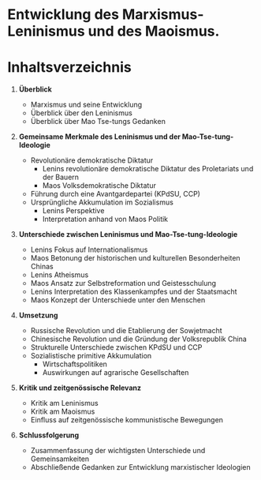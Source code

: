 # Entwicklung des Marxismus-Leninismus und des Maoismus.

# Inhaltsverzeichnis

1. **Überblick**
   - Marxismus und seine Entwicklung
   - Überblick über den Leninismus
   - Überblick über Mao Tse-tungs Gedanken

2. **Gemeinsame Merkmale des Leninismus und der Mao-Tse-tung-Ideologie**
   - Revolutionäre demokratische Diktatur
     - Lenins revolutionäre demokratische Diktatur des Proletariats und der Bauern
     - Maos Volksdemokratische Diktatur
   - Führung durch eine Avantgardepartei (KPdSU, CCP)
   - Ursprüngliche Akkumulation im Sozialismus
     - Lenins Perspektive
     - Interpretation anhand von Maos Politik

3. **Unterschiede zwischen Leninismus und Mao-Tse-tung-Ideologie**
     - Lenins Fokus auf Internationalismus
     - Maos Betonung der historischen und kulturellen Besonderheiten Chinas
     - Lenins Atheismus
     - Maos Ansatz zur Selbstreformation und Geistesschulung
     - Lenins Interpretation des Klassenkampfes und der Staatsmacht
     - Maos Konzept der Unterschiede unter den Menschen

4. **Umsetzung**
   - Russische Revolution und die Etablierung der Sowjetmacht
   - Chinesische Revolution und die Gründung der Volksrepublik China
   - Strukturelle Unterschiede zwischen KPdSU und CCP
   - Sozialistische primitive Akkumulation
     - Wirtschaftspolitiken
     - Auswirkungen auf agrarische Gesellschaften

5. **Kritik und zeitgenössische Relevanz**
   - Kritik am Leninismus
   - Kritik am Maoismus
   - Einfluss auf zeitgenössische kommunistische Bewegungen

6. **Schlussfolgerung**
   - Zusammenfassung der wichtigsten Unterschiede und Gemeinsamkeiten
   - Abschließende Gedanken zur Entwicklung marxistischer Ideologien
